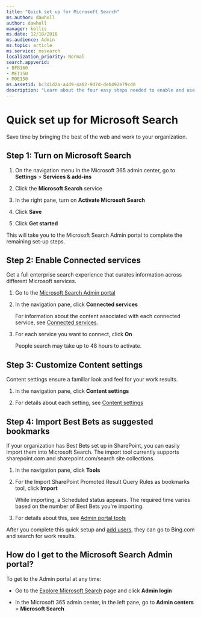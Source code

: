 ```yaml
---
title: "Quick set up for Microsoft Search"
ms.author: dawholl
author: dawholl
manager: kellis
ms.date: 12/18/2018
ms.audience: Admin
ms.topic: article
ms.service: mssearch
localization_priority: Normal
search.appverid:
- BFB160
- MET150
- MOE150
ms.assetid: bc3d1d2a-a4d9-4a02-9d7d-deb492e79cd0
description: "Learn about the four easy steps needed to enable and use Microsoft Search."
---
```


# Quick set up for Microsoft Search

Save time by bringing the best of the web and work to your organization.
  
## Step 1: Turn on Microsoft Search

1. On the navigation menu in the Microsoft 365 admin center, go to **Settings** \> **Services &amp; add-ins**
    
2. Click the **Microsoft Search** service 
    
3. In the right pane, turn on **Activate Microsoft Search**
    
4. Click **Save**
    
5. Click **Get started**
  
This will take you to the Microsoft Search Admin portal to complete the remaining set-up steps.
    
## Step 2: Enable Connected services

Get a full enterprise search experience that curates information across different Microsoft services.
  
1. Go to the [Microsoft Search Admin portal](https://www.bingforbusiness.com/admin)
    
2. In the navigation pane, click **Connected services**
    
    For information about the content associated with each connected service, see [Connected services](connected-services.md).
    
3. For each service you want to connect, click **On**
    
    People search may take up to 48 hours to activate.
    
## Step 3: Customize Content settings

Content settings ensure a familiar look and feel for your work results. 
  
1. In the navigation pane, click **Content settings**
    
2. For details about each setting, see [Content settings](content-settings.md)
    
## Step 4: Import Best Bets as suggested bookmarks

If your organization has Best Bets set up in SharePoint, you can easily import them into Microsoft Search. The import tool currently supports sharepoint.com and sharepoint.com/search site collections. 
  
1. In the navigation pane, click **Tools**
    
2. For the Import SharePoint Promoted Result Query Rules as bookmarks tool, click **Import**
    
    While importing, a Scheduled status appears. The required time varies based on the number of Best Bets you're importing.
    
3. For details about this, see [Admin portal tools](admin-portal-tools.md)
    
After you complete this quick setup and [add users](add-users.md), they can go to Bing.com and search for work results. 
  
## How do I get to the Microsoft Search Admin portal?

To get to the Admin portal at any time:
  
- Go to the [Explore Microsoft Search](https://www.bing.com/business/explore) page and click **Admin login**
    
- In the Microsoft 365 admin center, in the left pane, go to **Admin centers** \> **Microsoft Search**

  

